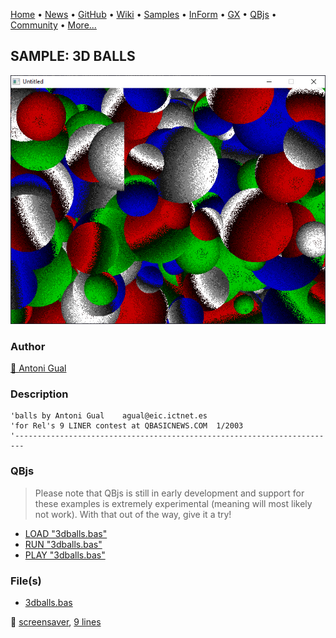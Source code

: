 [Home](https://qb64.com) • [News](../../news.md) • [GitHub](https://github.com/QB64Official/qb64) • [Wiki](https://github.com/QB64Official/qb64/wiki) • [Samples](../../samples.md) • [InForm](../../inform.md) • [GX](../../gx.md) • [QBjs](../../qbjs.md) • [Community](../../community.md) • [More...](../../more.md)

## SAMPLE: 3D BALLS

![screenshot.png](img/screenshot.png)

### Author

[🐝 Antoni Gual](../antoni-gual.md) 

### Description

```text
'balls by Antoni Gual    agual@eic.ictnet.es
'for Rel's 9 LINER contest at QBASICNEWS.COM  1/2003
'------------------------------------------------------------------------
```

### QBjs

> Please note that QBjs is still in early development and support for these examples is extremely experimental (meaning will most likely not work). With that out of the way, give it a try!

* [LOAD "3dballs.bas"](https://v6p9d9t4.ssl.hwcdn.net/html/6022890/index.html?src=https://qb64.com/samples/3d-balls/src/3dballs.bas)
* [RUN "3dballs.bas"](https://v6p9d9t4.ssl.hwcdn.net/html/6022890/index.html?mode=auto&src=https://qb64.com/samples/3d-balls/src/3dballs.bas)
* [PLAY "3dballs.bas"](https://v6p9d9t4.ssl.hwcdn.net/html/6022890/index.html?mode=play&src=https://qb64.com/samples/3d-balls/src/3dballs.bas)

### File(s)

* [3dballs.bas](src/3dballs.bas)

🔗 [screensaver](../screensaver.md), [9 lines](../9-lines.md)
